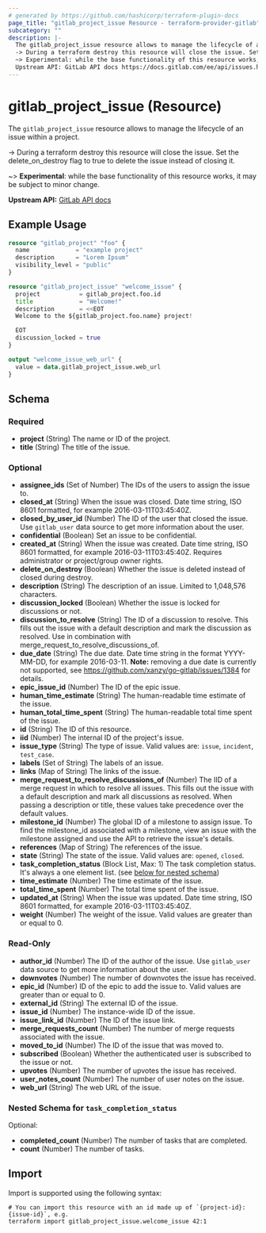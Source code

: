 ```yaml
---
# generated by https://github.com/hashicorp/terraform-plugin-docs
page_title: "gitlab_project_issue Resource - terraform-provider-gitlab"
subcategory: ""
description: |-
  The gitlab_project_issue resource allows to manage the lifecycle of an issue within a project.
  -> During a terraform destroy this resource will close the issue. Set the deleteondestroy flag to true to delete the issue instead of closing it.
  ~> Experimental: while the base functionality of this resource works, it may be subject to minor change.
  Upstream API: GitLab API docs https://docs.gitlab.com/ee/api/issues.html
---
```


# gitlab_project_issue (Resource)

The `gitlab_project_issue` resource allows to manage the lifecycle of an issue within a project.

-> During a terraform destroy this resource will close the issue. Set the delete_on_destroy flag to true to delete the issue instead of closing it.

~> **Experimental**: while the base functionality of this resource works, it may be subject to minor change.

**Upstream API:** [GitLab API docs](https://docs.gitlab.com/ee/api/issues.html)

## Example Usage

```terraform
resource "gitlab_project" "foo" {
  name             = "example project"
  description      = "Lorem Ipsum"
  visibility_level = "public"
}

resource "gitlab_project_issue" "welcome_issue" {
  project           = gitlab_project.foo.id
  title             = "Welcome!"
  description       = <<EOT
  Welcome to the ${gitlab_project.foo.name} project!

  EOT
  discussion_locked = true
}

output "welcome_issue_web_url" {
  value = data.gitlab_project_issue.web_url
}
```

<!-- schema generated by tfplugindocs -->
## Schema

### Required

- **project** (String) The name or ID of the project.
- **title** (String) The title of the issue.

### Optional

- **assignee_ids** (Set of Number) The IDs of the users to assign the issue to.
- **closed_at** (String) When the issue was closed. Date time string, ISO 8601 formatted, for example 2016-03-11T03:45:40Z.
- **closed_by_user_id** (Number) The ID of the user that closed the issue. Use `gitlab_user` data source to get more information about the user.
- **confidential** (Boolean) Set an issue to be confidential.
- **created_at** (String) When the issue was created. Date time string, ISO 8601 formatted, for example 2016-03-11T03:45:40Z. Requires administrator or project/group owner rights.
- **delete_on_destroy** (Boolean) Whether the issue is deleted instead of closed during destroy.
- **description** (String) The description of an issue. Limited to 1,048,576 characters.
- **discussion_locked** (Boolean) Whether the issue is locked for discussions or not.
- **discussion_to_resolve** (String) The ID of a discussion to resolve. This fills out the issue with a default description and mark the discussion as resolved. Use in combination with merge_request_to_resolve_discussions_of.
- **due_date** (String) The due date. Date time string in the format YYYY-MM-DD, for example 2016-03-11.
**Note:** removing a due date is currently not supported, see https://github.com/xanzy/go-gitlab/issues/1384 for details.
- **epic_issue_id** (Number) The ID of the epic issue.
- **human_time_estimate** (String) The human-readable time estimate of the issue.
- **human_total_time_spent** (String) The human-readable total time spent of the issue.
- **id** (String) The ID of this resource.
- **iid** (Number) The internal ID of the project's issue.
- **issue_type** (String) The type of issue. Valid values are: `issue`, `incident`, `test_case`.
- **labels** (Set of String) The labels of an issue.
- **links** (Map of String) The links of the issue.
- **merge_request_to_resolve_discussions_of** (Number) The IID of a merge request in which to resolve all issues. This fills out the issue with a default description and mark all discussions as resolved. When passing a description or title, these values take precedence over the default values.
- **milestone_id** (Number) The global ID of a milestone to assign issue. To find the milestone_id associated with a milestone, view an issue with the milestone assigned and use the API to retrieve the issue's details.
- **references** (Map of String) The references of the issue.
- **state** (String) The state of the issue. Valid values are: `opened`, `closed`.
- **task_completion_status** (Block List, Max: 1) The task completion status. It's always a one element list. (see [below for nested schema](#nestedblock--task_completion_status))
- **time_estimate** (Number) The time estimate of the issue.
- **total_time_spent** (Number) The total time spent of the issue.
- **updated_at** (String) When the issue was updated. Date time string, ISO 8601 formatted, for example 2016-03-11T03:45:40Z.
- **weight** (Number) The weight of the issue. Valid values are greater than or equal to 0.

### Read-Only

- **author_id** (Number) The ID of the author of the issue. Use `gitlab_user` data source to get more information about the user.
- **downvotes** (Number) The number of downvotes the issue has received.
- **epic_id** (Number) ID of the epic to add the issue to. Valid values are greater than or equal to 0.
- **external_id** (String) The external ID of the issue.
- **issue_id** (Number) The instance-wide ID of the issue.
- **issue_link_id** (Number) The ID of the issue link.
- **merge_requests_count** (Number) The number of merge requests associated with the issue.
- **moved_to_id** (Number) The ID of the issue that was moved to.
- **subscribed** (Boolean) Whether the authenticated user is subscribed to the issue or not.
- **upvotes** (Number) The number of upvotes the issue has received.
- **user_notes_count** (Number) The number of user notes on the issue.
- **web_url** (String) The web URL of the issue.

<a id="nestedblock--task_completion_status"></a>
### Nested Schema for `task_completion_status`

Optional:

- **completed_count** (Number) The number of tasks that are completed.
- **count** (Number) The number of tasks.

## Import

Import is supported using the following syntax:

```shell
# You can import this resource with an id made up of `{project-id}:{issue-id}`, e.g.
terraform import gitlab_project_issue.welcome_issue 42:1
```
